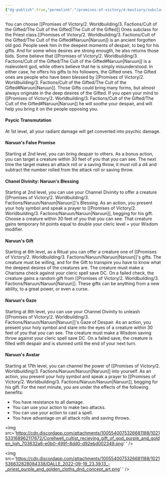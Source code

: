 ```yaml
---
{"dg-publish":true,"permalink":"/promises-of-victory/4-bestiary/subclasses/cult-of-the-gifted-ones-class/","title":"Cult of the Gifted Ones (Class)","noteIcon":"Resource"}
---
```



You can choose [[Promises of Victory/2. Worldbuilding/3. Factions/Cult of the Gifted/The Cult of the Gifted\|The Cult of the Gifted]] Ones subclass for the Priest class.[[Promises of Victory/2. Worldbuilding/3. Factions/Cult of the Gifted/The Cult of the Gifted#Naruun\|Naruun]] is an ancient forgotten old god. People seek him in the deepest moments of despair, to beg for his gifts. And for some whos desires are strong enougth, he also returns those bids.
Some believe that [[Promises of Victory/2. Worldbuilding/3. Factions/Cult of the Gifted/The Cult of the Gifted#Naruun\|Naruun]] is a malevolent god, while others believe that he is simply misunderstood. In either case, he offers his gifts to his followers, the Gifted ones.
The Gifted ones are people who have been blessed by [[Promises of Victory/2. Worldbuilding/3. Factions/Cult of the Gifted/The Cult of the Gifted#Naruun\|Naruun]]. Those Gifts could bring many forms, but almost always originate in the deep desires of the Gifted. If you open your mind to [[Promises of Victory/2. Worldbuilding/3. Factions/Cult of the Gifted/The Cult of the Gifted#Naruun\|Naruun]] he will soothe your despair, and will help you bring it on the people opposing you.

#### Psycic Transmutation

At 1st level, all your radiant damage will get converted into psychic damage.

#### Naruun's False Promise

Starting at 2nd level, you can bring despair to others. As a bonus action, you can target a creature within 30 feet of you that you can see. The next time the target makes an attack roll or a saving throw, it must roll a d4 and subtract the number rolled from the attack roll or saving throw.

#### Chanel Divinity: Naruun's Blessing

Starting at 2nd level, you can use your Channel Divinity to offer a creature [[Promises of Victory/2. Worldbuilding/3. Factions/Naruun/Naruun\|Naruun]]'s Blessing. As an action, you present your holy symbol and speak a prayer to [[Promises of Victory/2. Worldbuilding/3. Factions/Naruun/Naruun\|Naruun]], begging for his gift. Choose a creature within 30 feet of you that you can see. That creature gains temporary hit points equal to double your cleric level + your Wisdom modifier.

#### Naruun's Gift

Starting at 6th level, as a Ritual you can offer a creature one of [[Promises of Victory/2. Worldbuilding/3. Factions/Naruun/Naruun\|Naruun]]'s gifts. The creature must be willing, and for the Gift to transpire you have to know what the deepest desires of the creatures are. The creature must make a Charisma check against your cleric spell save DC. On a failed check, the creature gains a random gift from [[Promises of Victory/2. Worldbuilding/3. Factions/Naruun/Naruun\|Naruun]]. These gifts can be anything from a new ability, to a great power, or even a curse.

#### Naruun's Gaze

Starting at 8th level, you can use your Channel Divinity to unleash [[Promises of Victory/2. Worldbuilding/3. Factions/Naruun/Naruun\|Naruun]]'s Gaze of Despair. As an action, you present your holy symbol and stare into the eyes of a creature within 30 feet of you that you can see. The creature must make a Wisdom saving throw against your cleric spell save DC. On a failed save, the creature is filled with despair and is stunned until the end of your next turn.

#### Naruun's Avatar

Starting at 17th level, you can channel the power of [[Promises of Victory/2. Worldbuilding/3. Factions/Naruun/Naruun\|Naruun]] into yourself. As an action, you present your holy symbol and speak a prayer to [[Promises of Victory/2. Worldbuilding/3. Factions/Naruun/Naruun\|Naruun]], begging for his gift. For the next minute, you are under the effects of the following benefits:

- You have resistance to all damage.
- You can use your action to make two attacks.
- You can use your action to cast a spell.
- You have advantage on all attack rolls and saving throws.

<img
   src='https://cdn.discordapp.com/attachments/1005540075326681188/1021533168962117672/Corellwell_cultist_recieving_gift_of_god_purple_and_golden_ligh_703632a6-e0b0-4991-8dd0-d92ebd002349.png'
  '
/>



<img
   src='https://cdn.discordapp.com/attachments/1005540075326681188/1021536632828084338/DALLE_2022-09-19_23.39.13_-_priest_purple_and_golden_cloths_dnd_concept_art.png'
  '
/>

